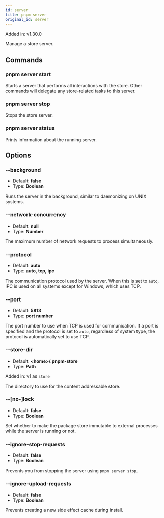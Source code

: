 ```yaml
---
id: server
title: pnpm server
original_id: server
---
```


Added in: v1.30.0

Manage a store server.

## Commands

### pnpm server start

Starts a server that performs all interactions with the store.
Other commands will delegate any store-related tasks to this server.

### pnpm server stop

Stops the store server.

### pnpm server status

Prints information about the running server.

## Options

### --background

* Default: **false**
* Type: **Boolean**

Runs the server in the background, similar to daemonizing on UNIX systems.

### --network-concurrency

* Default: **null**
* Type: **Number**

The maximum number of network requests to process simultaneously.

### --protocol

* Default: **auto**
* Type: **auto**, **tcp**, **ipc**

The communication protocol used by the server.
When this is set to `auto`, IPC is used on all systems except for Windows,
which uses TCP.

### --port

* Default: **5813**
* Type: **port number**

The port number to use when TCP is used for communication.
If a port is specified and the protocol is set to `auto`, regardless of system
type, the protocol is automatically set to use TCP.

### --store-dir

* Default: **\<home\>/.pnpm-store**
* Type: **Path**

Added in: v1 as `store`

The directory to use for the content addressable store.

### --[no-]lock

* Default: **false**
* Type: **Boolean**

Set whether to make the package store immutable to external processes while
the server is running or not.

### --ignore-stop-requests

* Default: **false**
* Type: **Boolean**

Prevents you from stopping the server using `pnpm server stop`.

### --ignore-upload-requests

* Default: **false**
* Type: **Boolean**

Prevents creating a new side effect cache during install.
